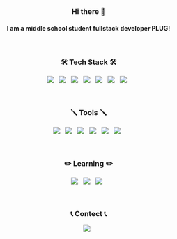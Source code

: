 </br>
<h3 align="center"><b>Hi there 👋</b></h3>
<h4 align="center">I am a middle school student fullstack developer PLUG!</h4>
</br>

<h3 align="center"><b>🛠 Tech Stack 🛠</b></h3>
<p align="center">
<img src="https://img.shields.io/badge/HTML5-E34F26?style=for-the-badge&logo=HTML5&logoColor=white"/></a> &nbsp
<img src="https://img.shields.io/badge/CSS3-1572B6?style=for-the-badge&logo=CSS3&logoColor=white"/></a> &nbsp
<img src="https://img.shields.io/badge/JavaScript-F7DF1E?style=for-the-badge&logo=JavaScript&logoColor=white"/></a> &nbsp
<img src="https://img.shields.io/badge/Node.js-339933?style=for-the-badge&logo=Node.js&logoColor=white"/></a> &nbsp
<img src="https://img.shields.io/badge/MySQL-4479A1?style=for-the-badge&logo=MySQL&logoColor=white"/></a> &nbsp 
<img src="https://img.shields.io/badge/Jquery-0769AD?style=for-the-badge&logo=jquery&logoColor=white"> &nbsp
<img src="https://img.shields.io/badge/Chart.js-F5788D?style=for-the-badge&logo=chart.js&logoColor=white"> &nbsp</p>
</br>

<h3 align="center"><b>🪛 Tools 🪛</b></h3>
<p align="center">
<img src="https://img.shields.io/badge/Github-181717?style=for-the-badge&logo=github&logoColor=white"> &nbsp
<img src="https://img.shields.io/badge/Webstorm-181717?style=for-the-badge&logo=webstorm&logoColor=white"> &nbsp
<img src="https://img.shields.io/badge/Git-E34F26?style=for-the-badge&logo=git&logoColor=white"/></a> &nbsp
<img src="https://img.shields.io/badge/Amazon AWS-232F3E?style=for-the-badge&logo=Amazon%20AWS&logoColor=white&nbsp"/></a> &nbsp
<img src="https://img.shields.io/badge/Adobe%20XD-470137?style=for-the-badge&logo=Adobe%20XD&logoColor=#FF61F6"/></a> &nbsp
<img src="https://img.shields.io/badge/Visual%20Studio%20Code-1572B6?style=for-the-badge&logo=visual%20studio%20code&logoColor=white"/></a> &nbsp</p>
</br>

<h3 align="center"><b>✏️ Learning ✏️</b></h3>
<p align="center">
<img src="https://img.shields.io/badge/React-%2320232a?style=for-the-badge&logo=react&logoColor=%2361DAFB"/></a> &nbsp
<img src="https://img.shields.io/badge/Node.js-339933?style=for-the-badge&logo=Node.js&logoColor=white"/></a> &nbsp
<img src="https://img.shields.io/badge/Typescript-1572B6?style=for-the-badge&logo=typescript&logoColor=white"/></a> &nbsp</p>

</br>

<h3 align="center"><b>📞 Contect 📞</b></h3>
<p align="center">
<img src="https://img.shields.io/badge/PLUG%233767-%2320232a?style=for-the-badge&logo=discord&logoColor=white"/></a> &nbsp</p>

</br>
